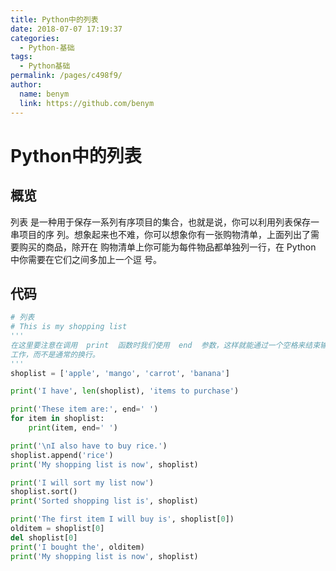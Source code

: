 ```yaml
---
title: Python中的列表
date: 2018-07-07 17:19:37
categories: 
  - Python-基础
tags: 
  - Python基础
permalink: /pages/c498f9/
author: 
  name: benym
  link: https://github.com/benym
---
```


# Python中的列表

## 概览

列表  是一种用于保存一系列有序项目的集合，也就是说，你可以利用列表保存一串项目的序
列。想象起来也不难，你可以想象你有一张购物清单，上面列出了需要购买的商品，除开在
购物清单上你可能为每件物品都单独列一行，在 Python 中你需要在它们之间多加上一个逗
号。

## 代码

```python
# 列表
# This is my shopping list
'''
在这里要注意在调用  print  函数时我们使用  end  参数，这样就能通过一个空格来结束输出
工作，而不是通常的换行。
'''
shoplist = ['apple', 'mango', 'carrot', 'banana']

print('I have', len(shoplist), 'items to purchase')

print('These item are:', end=' ')
for item in shoplist:
    print(item, end=' ')

print('\nI also have to buy rice.')
shoplist.append('rice')
print('My shopping list is now', shoplist)

print('I will sort my list now')
shoplist.sort()
print('Sorted shopping list is', shoplist)

print('The first item I will buy is', shoplist[0])
olditem = shoplist[0]
del shoplist[0]
print('I bought the', olditem)
print('My shopping list is now', shoplist)
```
